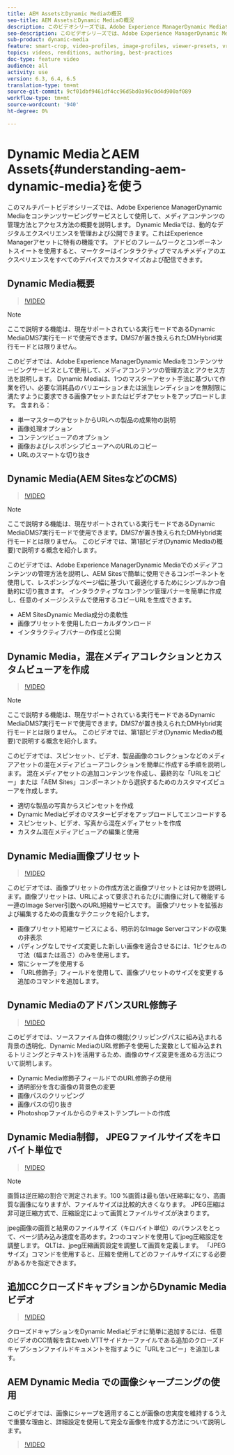 ```yaml
---
title: AEM AssetsとDynamic Mediaの概況
seo-title: AEM AssetsとDynamic Mediaの概況
description: このビデオシリーズでは、Adobe Experience ManagerDynamic Mediaをコンテンツサービングサービスとして使用して、メディアコンテンツの管理方法とアクセス方法の概要を説明します。 Dynamic Mediaでは、動的なデジタルエクスペリエンスを管理および公開できます。これはExperience Managerアセットに特有の機能です。 アドビのフレームワークとコンポーネントスイートを使用すると、マーケターはインタラクティブでマルチメディアのエクスペリエンスをすべてのデバイスでカスタマイズおよび配信できます。
seo-description: このビデオシリーズでは、Adobe Experience ManagerDynamic Mediaをコンテンツサービングサービスとして使用して、メディアコンテンツの管理方法とアクセス方法の概要を説明します。 Dynamic Mediaでは、動的なデジタルエクスペリエンスを管理および公開できます。これはExperience Managerアセットに特有の機能です。 アドビのフレームワークとコンポーネントスイートを使用すると、マーケターはインタラクティブでマルチメディアのエクスペリエンスをすべてのデバイスでカスタマイズおよび配信できます。
sub-product: dynamic-media
feature: smart-crop, video-profiles, image-profiles, viewer-presets, vr-360, sets
topics: videos, renditions, authoring, best-practices
doc-type: feature video
audience: all
activity: use
version: 6.3, 6.4, 6.5
translation-type: tm+mt
source-git-commit: 9cf01dbf9461df4cc96d5bd0a96c0d4d900af089
workflow-type: tm+mt
source-wordcount: '940'
ht-degree: 0%

---
```



# Dynamic MediaとAEM Assets{#understanding-aem-dynamic-media}を使う

このマルチパートビデオシリーズでは、Adobe Experience ManagerDynamic Mediaをコンテンツサービングサービスとして使用して、メディアコンテンツの管理方法とアクセス方法の概要を説明します。 Dynamic Mediaでは、動的なデジタルエクスペリエンスを管理および公開できます。これはExperience Managerアセットに特有の機能です。 アドビのフレームワークとコンポーネントスイートを使用すると、マーケターはインタラクティブでマルチメディアのエクスペリエンスをすべてのデバイスでカスタマイズおよび配信できます。

## Dynamic Media概要

>[!VIDEO](https://video.tv.adobe.com/v/27144/?quality=9&learn=on)

>[!NOTE]
>
>ここで説明する機能は、現在サポートされている実行モードであるDynamic MediaDMS7実行モードで使用できます。DMS7が置き換えられたDMHybrid実行モードとは限りません。

このビデオでは、Adobe Experience ManagerDynamic Mediaをコンテンツサービングサービスとして使用して、メディアコンテンツの管理方法とアクセス方法を説明します。 Dynamic Mediaは、1つのマスターアセット手法に基づいて作業を行い、必要な消耗品のバリエーションまたは派生レンディションを無制限に満たすように要求できる画像アセットまたはビデオアセットをアップロードします。 含まれる：

* 単一マスターのアセットからURLへの製品の成果物の説明
* 画像処理オプション
* コンテンツビューアのオプション
* 画像およびレスポンシブビューアへのURLのコピー
* URLのスマートな切り抜き

## Dynamic Media(AEM SitesなどのCMS)

>[!VIDEO](https://video.tv.adobe.com/v/27145/?quality=9&learn=on)

>[!NOTE]
>
>ここで説明する機能は、現在サポートされている実行モードであるDynamic MediaDMS7実行モードで使用できます。DMS7が置き換えられたDMHybrid実行モードとは限りません。 このビデオでは、第1部ビデオ(Dynamic Mediaの概要)で説明する概念を紹介します。

このビデオでは、Adobe Experience ManagerDynamic Mediaでのメディアコンテンツの管理方法を説明し、AEM Sitesで簡単に使用できるコンポーネントを使用して、レスポンシブなページ幅に基づいて最適化するためにシンプルかつ自動的に切り抜きます。 インタラクティブなコンテンツ管理バナーを簡単に作成し、任意のイメージシステムで使用するコピーURLを生成できます。

* AEM SitesDynamic Media成分の柔軟性
* 画像プリセットを使用したローカルダウンロード
* インタラクティブバナーの作成と公開

## Dynamic Media，混在メディアコレクションとカスタムビューアを作成

>[!VIDEO](https://video.tv.adobe.com/v/27146/?quality=9&learn=on)

>[!NOTE]
>
>ここで説明する機能は、現在サポートされている実行モードであるDynamic MediaDMS7実行モードで使用できます。DMS7が置き換えられたDMHybrid実行モードとは限りません。 このビデオでは、第1部ビデオ(Dynamic Mediaの概要)で説明する概念を紹介します。

このビデオでは、スピンセット、ビデオ、製品画像のコレクションなどのメディアアセットの混在メディアビューアコレクションを簡単に作成する手順を説明します。 混在メディアセットの追加コンテンツを作成し、最終的な「URLをコピー」または「AEM Sites」コンポーネントから選択するためのカスタマイズビューアを作成します。

* 適切な製品の写真からスピンセットを作成
* Dynamic Mediaビデオのマスタービデオをアップロードしてエンコードする
* スピンセット、ビデオ、写真から混在メディアセットを作成
* カスタム混在メディアビューアの編集と使用

## Dynamic Media画像プリセット

>[!VIDEO](https://video.tv.adobe.com/v/27320/?quality=9&learn=on)

このビデオでは、画像プリセットの作成方法と画像プリセットとは何かを説明します。画像プリセットは、URLによって要求されるたびに画像に対して機能する一連のImage Server引数へのURL短縮サービスです。 画像プリセットを拡張および編集するための貴重なテクニックを紹介します。

* 画像プリセット短縮サービスによる、明示的なImage Serverコマンドの収集の非表示
* パディングなしでサイズ変更した新しい画像を適合させるには、1ピクセルの寸法（幅または高さ）のみを使用します。
* 常にシャープを使用する
* 「URL修飾子」フィールドを使用して、画像プリセットのサイズを変更する追加のコマンドを追加します。

## Dynamic MediaのアドバンスURL修飾子

>[!VIDEO](https://video.tv.adobe.com/v/27319/?quality=9&learn=on)

このビデオでは、ソースファイル自体の機能(クリッピングパスに組み込まれる背景の透明化、Dynamic MediaのURL修飾子を使用した変数として組み込まれるトリミングとテキスト)を活用するため、画像のサイズ変更を進める方法について説明します。

* Dynamic Media修飾子フィールドでのURL修飾子の使用
* 透明部分を含む画像の背景色の変更
* 画像パスのクリッピング
* 画像パスの切り抜き
* Photoshopファイルからのテキストテンプレートの作成

## Dynamic Media制御， JPEGファイルサイズをキロバイト単位で

>[!VIDEO](https://video.tv.adobe.com/v/27404/?quality=9&learn=on)


>[!NOTE]
>
>画質は逆圧縮の割合で測定されます。100 %画質は最も低い圧縮率になり、高画質な画像になりますが、ファイルサイズは比較的大きくなります。 JPEG圧縮は非可逆圧縮方式で、圧縮設定によって画質とファイルサイズが決まります。

jpeg画像の画質と結果のファイルサイズ（キロバイト単位）のバランスをとって、ページ読み込み速度を高めます。2つのコマンドを使用してjpeg圧縮設定を調整します。 QLTは、jpeg圧縮画質設定を調整して画質を定義します。 「JPEGサイズ」コマンドを使用すると、圧縮を使用してどのファイルサイズにする必要があるかを指定できます。

## 追加CCクローズドキャプションからDynamic Mediaビデオ

>[!VIDEO](https://video.tv.adobe.com/v/28074/?quality=9&learn=on)

クローズドキャプションをDynamic Mediaビデオに簡単に追加するには、任意のビデオのCC情報を含むweb.VTTサイドカーファイルである追加のクローズドキャプションファイルドキュメントを指すように「URLをコピー」を追加します。

## AEM Dynamic Media での画像シャープニングの使用

このビデオでは、画像にシャープを適用することが画像の忠実度を維持するうえで重要な理由と、詳細設定を使用して完全な画像を作成する方法について説明します。

>[!VIDEO](https://demos-pub.assetsadobe.com/etc/dam/viewers/s7viewers/html5/VideoViewer.html?asset=%2Fcontent%2Fdam%2Fdm-public-facing-upgrade-portal-video%2F04_DynamicImagery_AdvancedSettings_071917_BH.mp4&amp;config=/etc/dam/presets/viewer/Video_social&amp;serverUrl=https%3A%2F%2Fadobedemo62-h.assetsadobe.com%2Fis%2Fimage%2F&amp;contenturl=%2F&amp;config2=/etc/dam/presets/analytics&amp;videoserverurl=https://gateway-na.assetsadobe.com/DMGateway/public/demoCo&amp;posterimage=/content/dam/dm-public-facing-upgrade-portal-video/04_DynamicImagery_AdvancedSettings_071917_BH.mp4)
